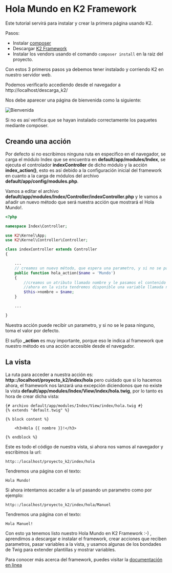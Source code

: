 Hola Mundo en K2 Framework
=====================

Este tutorial servirá para instalar y crear la primera página usando K2.

Pasos:

  * Instalar [composer](http://getcomposer.org/)
  * Descargar [K2 Framework](https://github.com/k2framework/k2/archive/master.zip)
  * Instalar los vendors usando el comando ```composer install``` en la raiz del proyecto.

Con estos 3 primeros pasos ya debemos tener instalado y corriendo K2 en nuestro servidor web.

Podemos verificarlo accediendo desde el navegador a http://localhost/descarga_k2/

Nos debe aparecer una página de bienvenida como la siguiente:

   ![Bienvenida](https://raw.github.com/k2framework/k2/master/doc/img/bienvenida.png)
   
Si no es así verifica que se hayan instalado correctamente los paquetes mediante composer.

Creando una acción
--------------

Por defecto si no escribimos ninguna ruta en especifico en el navegador, se carga el módulo Index que se encuentra en **default/app/modules/Index**, se ejecuta el controlador **indexController** de dicho módulo y la acción **index_action()**, esto es así debido a la configuración inicial del framework en cuanto a la carga de módulos del archivo **default/app/config/modules.php**.

Vamos a editar el archivo **default/app/modules/Index/Controller/indexController.php** y le vamos a añadir un nuevo método que será nuestra acción que mostrará el Hola Mundo!.

```php
<?php

namespace Index\Controller;

use K2\Kernel\App;
use K2\Kernel\Controller\Controller;

class indexController extends Controller
{

    ...
    // creamos un nuevo método, que espera una parametro, y si no se pasa por defecto toma el string 'Mundo'
    public function hola_action($name = 'Mundo')
    {
        //creamos un atributo llamado nombre y le pasamos el contenido de $name, por lo que
        //ahora en la vista tendremos disponible una variable llamada nombre
        $this->nombre = $name;
    }

    ...

}
```

Nuestra acción puede recibir un parametro, y si no se le pasa ninguno, toma el valor por defecto.

El sufijo **_action** es muy importante, porque eso le indica al framework que nuestro método es una acción accesible desde el navegador.

La vista
--------

La ruta para acceder a nuestra acción es: **http::/localhost/proyecto_k2/index/hola** pero cuidado que si lo hacemos ahora, el framework nos lanzará una excepción diciendonos que no existe la vista **default/app/modules/Index/View/index/hola.twig**, por lo tanto es hora de crear dicha vista:

```html+jinja
{# archivo default/app/modules/Index/View/index/hola.twig #}
{% extends "default.twig" %}

{% block content %}

    <h3>Hola {{ nombre }}!</h3>
    
{% endblock %}
```

Este es todo el código de nuestra vista, si ahora nos vamos al navegador y escribimos la url:

    http::/localhost/proyecto_k2/index/hola

Tendremos una página con el texto:

    Hola Mundo!
    
Si ahora intentamos accader a la url pasando un parametro como por ejemplo:

    http::/localhost/proyecto_k2/index/hola/Manuel

Tendremos una página con el texto:

    Hola Manuel!
    
Con esto ya tenemos listo nuestro Hola Mundo en K2 Framework :-) , aprendimos a descargar e instalar el framework, crear acciones que reciben parametros, pasar variables a la vista, y usamos algunas de los bondades de Twig para extender plantillas y mostrar variables.

Para conocer más acerca del framework, puedes visitar la [documentación en linea](https://github.com/k2framework/k2/blob/master/README.rst)

